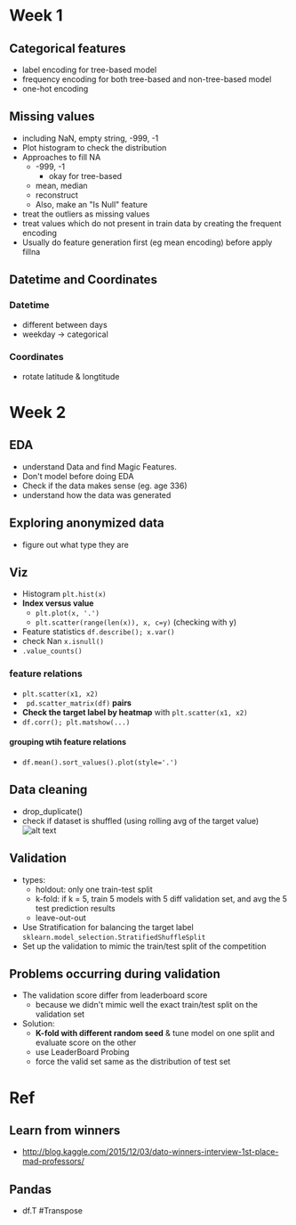 Week 1
======

Categorical features
--------------------
- label encoding
for tree-based model
- frequency encoding
for both tree-based and non-tree-based model
- one-hot encoding

Missing values
--------------
- including NaN, empty string, -999, -1
- Plot histogram to check the distribution
- Approaches to fill NA
  - -999, -1
    - okay for tree-based
  - mean, median
  - reconstruct
  - Also, make an "Is Null" feature
- treat the outliers as missing values
- treat values which do not present in train data by creating the frequent encoding
- Usually do feature generation first (eg mean encoding) before apply fillna

Datetime and Coordinates
------------------------
### Datetime
- different between days
- weekday -> categorical

### Coordinates
- rotate latitude & longtitude

Week 2
======

EDA
---
- understand Data and find Magic Features.
- Don't model before doing EDA
- Check if the data makes sense (eg. age 336)
- understand how the data was generated

Exploring anonymized data
-----------------------
- figure out what type they are

Viz
---
- Histogram
``plt.hist(x)``
- **Index versus value**
  - ``plt.plot(x, '.')``
  - ``plt.scatter(range(len(x)), x, c=y)`` (checking with y)
- Feature statistics ``df.describe(); x.var()``
- check Nan ``x.isnull()``
- ``.value_counts()``

### feature relations
- ``plt.scatter(x1, x2)``
- `` pd.scatter_matrix(df)`` **pairs**
- **Check the target label by heatmap** with ``plt.scatter(x1, x2)``
- ``df.corr(); plt.matshow(...) ``

#### grouping wtih feature relations
  - ``df.mean().sort_values().plot(style='.')``

Data cleaning
-------------
- drop_duplicate()
- check if dataset is shuffled (using rolling avg of the target value)
![alt text](https://github.com/kin-cs/courses/raw/master/How%20to%20Win%20a%20Data%20Science%20Competition-%20Learn%20from%20Top%20Kagglers/img/2018-06-25_15-51-56.jpg)

Validation
------------
- types:
  - holdout: only one train-test split
  - k-fold: if k = 5, train 5 models with 5 diff validation set, and avg the 5 test prediction results
  - leave-out-out
- Use Stratification for balancing the target label ``sklearn.model_selection.StratifiedShuffleSplit``
- Set up the validation to mimic the train/test split of the competition

Problems occurring during validation
------------------------------------
- The validation score differ from leaderboard score
  - because we didn't mimic well the exact train/test split on the validation set
- Solution:
  - **K-fold with different random seed** & tune model on one split and evaluate score on the other
  - use LeaderBoard Probing
  - force the valid set same as the distribution of test set

Ref
===
Learn from winners
------------------
- http://blog.kaggle.com/2015/12/03/dato-winners-interview-1st-place-mad-professors/

Pandas
------
- df.T  #Transpose
